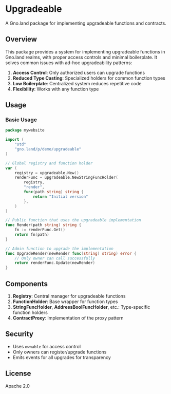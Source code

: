 # Upgradeable

A Gno.land package for implementing upgradeable functions and contracts.

## Overview

This package provides a system for implementing upgradeable functions in Gno.land realms, with proper access controls and minimal boilerplate. It solves common issues with ad-hoc upgradeability patterns:

1. **Access Control**: Only authorized users can upgrade functions
2. **Reduced Type Casting**: Specialized holders for common function types
3. **Low Boilerplate**: Centralized system reduces repetitive code
4. **Flexibility**: Works with any function type

## Usage

### Basic Usage

```go
package mywebsite

import (
    "std"
    "gno.land/p/demo/upgradeable"
)

// Global registry and function holder
var (
    registry = upgradeable.New()
    renderFunc = upgradeable.NewStringFuncHolder(
        registry,
        "render",
        func(path string) string {
            return "Initial version"
        },
    )
)

// Public function that uses the upgradeable implementation
func Render(path string) string {
    fn := renderFunc.Get()
    return fn(path)
}

// Admin function to upgrade the implementation
func UpgradeRender(newRender func(string) string) error {
    // Only owner can call successfully
    return renderFunc.Update(newRender)
}
```

## Components

1. **Registry**: Central manager for upgradeable functions
2. **FunctionHolder**: Base wrapper for function types
3. **StringFuncHolder**, **AddressBoolFuncHolder**, etc.: Type-specific function holders
4. **ContractProxy**: Implementation of the proxy pattern

## Security

- Uses `ownable` for access control
- Only owners can register/upgrade functions
- Emits events for all upgrades for transparency

## License

Apache 2.0
